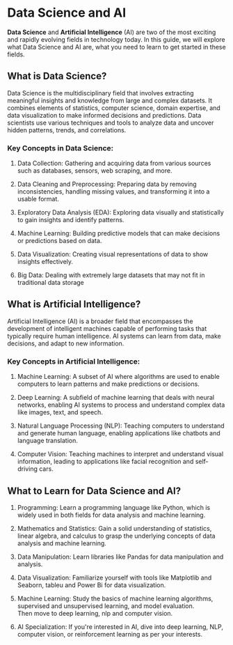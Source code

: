 # Data Science and AI

**Data Science** and **Artificial Intelligence** (AI) are two of the most exciting and rapidly evolving fields in technology today. In this guide, we will explore what Data Science and AI are, what you need to learn to get started in these fields.

## What is Data Science?

Data Science is the multidisciplinary field that involves extracting meaningful insights and knowledge from large and complex datasets. It combines elements of statistics, computer science, domain expertise, and data visualization to make informed decisions and predictions. Data scientists use various techniques and tools to analyze data and uncover hidden patterns, trends, and correlations.

### Key Concepts in Data Science:

1. Data Collection: Gathering and acquiring data from various sources such as databases, sensors, web scraping, and more.

2. Data Cleaning and Preprocessing: Preparing data by removing inconsistencies, handling missing values, and transforming it into a usable format.

3. Exploratory Data Analysis (EDA): Exploring data visually and statistically to gain insights and identify patterns.

4. Machine Learning: Building predictive models that can make decisions or predictions based on data.

5. Data Visualization: Creating visual representations of data to show insights effectively.

6. Big Data: Dealing with extremely large datasets that may not fit in traditional data storage

## What is Artificial Intelligence?

Artificial Intelligence (AI) is a broader field that encompasses the development of intelligent machines capable of performing tasks that typically require human intelligence. AI systems can learn from data, make decisions, and adapt to new information.

### Key Concepts in Artificial Intelligence:

1. Machine Learning: A subset of AI where algorithms are used to enable computers to learn patterns and make predictions or decisions.

2. Deep Learning: A subfield of machine learning that deals with neural networks, enabling AI systems to process and understand complex data like images, text, and speech.

3. Natural Language Processing (NLP): Teaching computers to understand and generate human language, enabling applications like chatbots and language translation.

4. Computer Vision: Teaching machines to interpret and understand visual information, leading to applications like facial recognition and self-driving cars.

## What to Learn for Data Science and AI?


1. Programming: Learn a programming language like Python, which is widely used in both fields for data analysis and machine learning.

2. Mathematics and Statistics: Gain a solid understanding of statistics, linear algebra, and calculus to grasp the underlying concepts of data analysis and machine learning.

3. Data Manipulation: Learn libraries like Pandas for data manipulation and analysis.

4. Data Visualization: Familiarize yourself with tools like Matplotlib and Seaborn, tableu and Power Bi for data visualization.

5. Machine Learning: Study the basics of machine learning algorithms, supervised and unsupervised learning, and model evaluation.<br> Then move to deep learning, nlp and computer vision.

6. AI Specialization: If you're interested in AI, dive into deep learning, NLP, computer vision, or reinforcement learning as per your interests.






